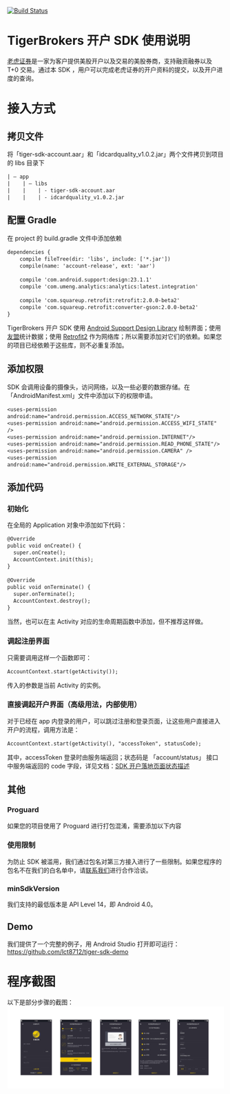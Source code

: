 [![Build Status](https://travis-ci.org/lct8712/tiger-sdk-demo.svg)](https://travis-ci.org/lct8712/tiger-sdk-demo)
# TigerBrokers 开户 SDK 使用说明

[老虎证券](https://www.tigerbrokers.com/)是一家为客户提供美股开户以及交易的美股券商，支持融资融券以及 T+0 交易。通过本 SDK ，用户可以完成老虎证券的开户资料的提交，以及开户进度的查询。

# 接入方式

## 拷贝文件

将「tiger-sdk-account.aar」和「idcardquality_v1.0.2.jar」两个文件拷贝到项目的 libs 目录下

```
| — app
|    | — libs
|    |    | - tiger-sdk-account.aar
|    |    | - idcardquality_v1.0.2.jar
```

## 配置 Gradle

在 project 的 build.gradle 文件中添加依赖

```
dependencies {
    compile fileTree(dir: 'libs', include: ['*.jar'])
    compile(name: 'account-release', ext: 'aar')

    compile 'com.android.support:design:23.1.1'
    compile 'com.umeng.analytics:analytics:latest.integration'

    compile 'com.squareup.retrofit:retrofit:2.0.0-beta2'
    compile 'com.squareup.retrofit:converter-gson:2.0.0-beta2'
}
```

TigerBrokers 开户 SDK 使用 [Android Support Design Library](http://developer.android.com/tools/support-library/index.html) 绘制界面；使用[友盟](http://www.umeng.com/analytics)统计数据；使用 [Retrofit2](http://square.github.io/retrofit/) 作为网络库；所以需要添加对它们的依赖。如果您的项目已经依赖于这些库，则不必重复添加。

## 添加权限

SDK 会调用设备的摄像头，访问网络，以及一些必要的数据存储。在「AndroidManifest.xml」文件中添加以下的权限申请。

```
<uses-permission android:name="android.permission.ACCESS_NETWORK_STATE"/>
<uses-permission android:name="android.permission.ACCESS_WIFI_STATE" />
<uses-permission android:name="android.permission.INTERNET"/>
<uses-permission android:name="android.permission.READ_PHONE_STATE"/>
<uses-permission android:name="android.permission.CAMERA" />
<uses-permission android:name="android.permission.WRITE_EXTERNAL_STORAGE"/>
```

## 添加代码

### 初始化

在全局的 Application 对象中添加如下代码：

```
@Override
public void onCreate() {
  super.onCreate();
  AccountContext.init(this);
}

@Override
public void onTerminate() {
  super.onTerminate();
  AccountContext.destroy();
}
```

当然，也可以在主 Activity 对应的生命周期函数中添加，但不推荐这样做。

### 调起注册界面

只需要调用这样一个函数即可：

```
AccountContext.start(getActivity());
```

传入的参数是当前 Activity 的实例。

### 直接调起开户界面（高级用法，内部使用）

对于已经在 app 内登录的用户，可以跳过注册和登录页面，让这些用户直接进入开户的流程，调用方法是：

```
AccountContext.start(getActivity(), "accessToken", statusCode);
```

其中，accessToken 登录时由服务端返回；状态码是 「account/status」 接口中服务端返回的 code 字段，详见文档：[SDK 开户落地页面状态描述](https://tigerbrokers.quip.com/14MAAOpatqU5)

## 其他

### Proguard

如果您的项目使用了 Proguard 进行打包混淆，需要添加以下内容

### 使用限制

为防止 SDK 被滥用，我们通过包名对第三方接入进行了一些限制。如果您程序的包名不在我们的白名单中，请[联系我们](mailto:chenjinkun@tigerbrokers.com)进行合作洽谈。

### minSdkVersion

我们支持的最低版本是 API Level 14，即 Android 4.0。

## Demo

我们提供了一个完整的例子，用 Android Studio 打开即可运行：
https://github.com/lct8712/tiger-sdk-demo

# 程序截图

以下是部分步骤的截图：
![screenshot1](https://raw.githubusercontent.com/lct8712/tiger-sdk-demo/master/screenshot/01.jpg)

